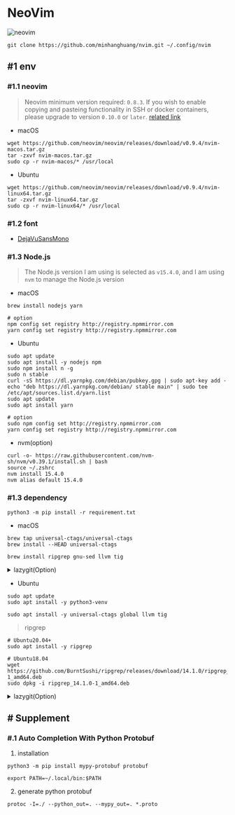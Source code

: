 # NeoVim

![neovim](https://raw.githubusercontent.com/wiki/minhanghuang/nvim/images/cpp-debug.gif)

```shell
git clone https://github.com/minhanghuang/nvim.git ~/.config/nvim
```

## #1 env

### #1.1 neovim

> Neovim minimum version required: `0.8.3`. If you wish to enable copying and pasteing functionality in SSH or docker containers, please upgrade to version `0.10.0` or `later`. [related link](https://github.com/neovim/neovim/pull/25872)

- macOS

```shell
wget https://github.com/neovim/neovim/releases/download/v0.9.4/nvim-macos.tar.gz
tar -zxvf nvim-macos.tar.gz
sudo cp -r nvim-macos/* /usr/local
```

- Ubuntu

```
wget https://github.com/neovim/neovim/releases/download/v0.9.4/nvim-linux64.tar.gz
tar -zxvf nvim-linux64.tar.gz
sudo cp -r nvim-linux64/* /usr/local
```

### #1.2 font

- [DejaVuSansMono](https://www.nerdfonts.com/font-downloads)

### #1.3 Node.js

> The Node.js version I am using is selected as `v15.4.0`, and I am using `nvm` to manage the Node.js version

- macOS

```shell
brew install nodejs yarn
```

```shell
# option
npm config set registry http://registry.npmmirror.com
yarn config set registry http://registry.npmmirror.com
```

- Ubuntu

```shell
sudo apt update
sudo apt install -y nodejs npm
sudo npm install n -g
sudo n stable
curl -sS https://dl.yarnpkg.com/debian/pubkey.gpg | sudo apt-key add -
echo "deb https://dl.yarnpkg.com/debian/ stable main" | sudo tee /etc/apt/sources.list.d/yarn.list
sudo apt update
sudo apt install yarn
```

```shell
# option
sudo npm config set http://registry.npmmirror.com
yarn config set registry http://registry.npmmirror.com
```

- nvm(option)

```shell
curl -o- https://raw.githubusercontent.com/nvm-sh/nvm/v0.39.1/install.sh | bash
source ~/.zshrc
nvm install 15.4.0
nvm alias default 15.4.0
```

### #1.3 dependency

```shell
python3 -m pip install -r requirement.txt
```

- macOS

```shell
brew tap universal-ctags/universal-ctags
brew install --HEAD universal-ctags
```

```shell
brew install ripgrep gnu-sed llvm tig
```

<details>
<summary>lazygit(Option)</summary>

```shell
# https://github.com/jesseduffield/lazygit?tab=readme-ov-file#homebrew
brew install lazygit
```

</details>

- Ubuntu

```shell
sudo apt update
sudo apt install -y python3-venv
```

```shell
sudo apt install -y universal-ctags global llvm tig
```

> ripgrep

```shell
# Ubuntu20.04+
sudo apt install -y ripgrep

# Ubuntu18.04
wget https://github.com/BurntSushi/ripgrep/releases/download/14.1.0/ripgrep_14.1.0-1_amd64.deb
sudo dpkg -i ripgrep_14.1.0-1_amd64.deb
```

<details>
<summary>lazygit(Option)</summary>

```shell
# https://github.com/jesseduffield/lazygit?tab=readme-ov-file#ubuntu
LAZYGIT_VERSION=$(curl -s "https://api.github.com/repos/jesseduffield/lazygit/releases/latest" | grep -Po '"tag_name": "v\K[^"]*')
curl -Lo lazygit.tar.gz "https://github.com/jesseduffield/lazygit/releases/latest/download/lazygit_${LAZYGIT_VERSION}_Linux_x86_64.tar.gz"
tar xf lazygit.tar.gz lazygit
sudo install lazygit /usr/local/bin
```

</details>

## # Supplement

### #.1 Auto Completion With Python Protobuf

1. installation

```shell
python3 -m pip install mypy-protobuf protobuf
```

```shell
export PATH=~/.local/bin:$PATH
```

2. generate python protobuf

```shell
protoc -I=./ --python_out=. --mypy_out=. *.proto
```
